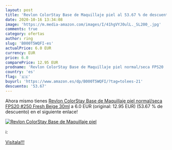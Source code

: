 ```yaml
---
layout: post
title: 'Revlon ColorStay Base de Maquillaje piel al 53.67 % de descuento'
date: 2020-10-16 13:34:08
image: 'https://m.media-amazon.com/images/I/41hgVYJ0ulL._SL200_.jpg'
comments: true
category: ofertas
author: ring
slug: 'B000T5WQFI-es'
actualPrice: 6.0 EUR
currency: EUR
price: 6.0
comparePrice: 12.95 EUR
prodname: 'Revlon ColorStay Base de Maquillaje piel normal/seca FPS20  #250 Fresh Beige  30ml'
country: 'es'
flag: '🇪🇸'
buyurl: 'https://www.amazon.es/dp/B000T5WQFI/?tag=tolees-21'
descuento: '53.67'
---
```


Ahora mismo tienes [Revlon ColorStay Base de Maquillaje piel normal/seca FPS20  #250 Fresh Beige  30ml](https://www.amazon.es/dp/B000T5WQFI/?tag=tolees-21) a 6.0 EUR (original: 12.95 EUR) (53.67 %  de descuento) en el siguiente enlace!

[![Revlon ColorStay Base de Maquillaje piel](https://m.media-amazon.com/images/I/41hgVYJ0ulL._SL200_.jpg)](https://www.amazon.es/dp/B000T5WQFI/?tag=tolees-21)

ℹ️:


[Visítala!!!](https://www.amazon.es/dp/B000T5WQFI/?tag=tolees-21)
